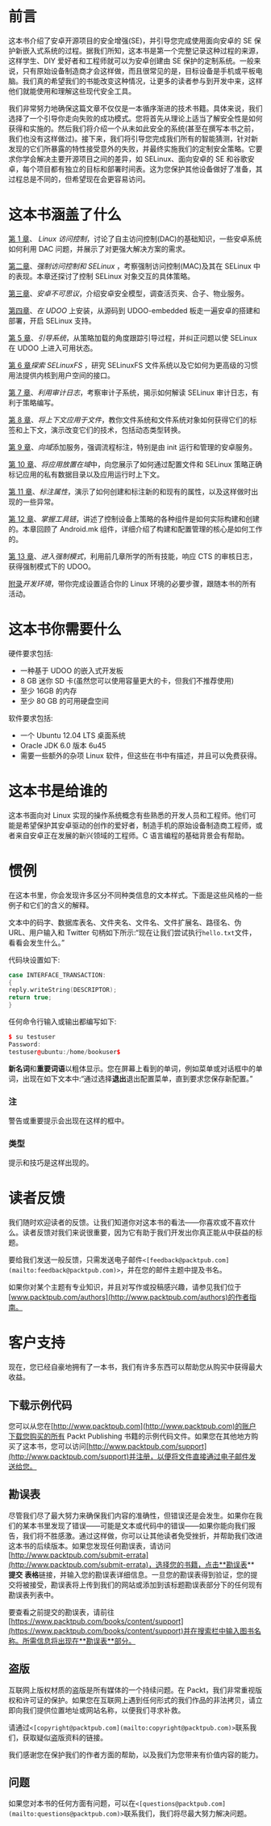 # 前言

这本书介绍了安卓开源项目的安全增强(SE)，并引导您完成使用面向安卓的 SE 保护新嵌入式系统的过程。据我们所知，这本书是第一个完整记录这种过程的来源，这样学生、DIY 爱好者和工程师就可以为安卓创建由 SE 保护的定制系统。一般来说，只有原始设备制造商才会这样做，而且很常见的是，目标设备是手机或平板电脑。我们真的希望我们的书能改变这种情况，让更多的读者参与到开发中来，这样他们就能使用和理解这些现代安全工具。

我们非常努力地确保这篇文章不仅仅是一本循序渐进的技术书籍。具体来说，我们选择了一个引导你走向失败的成功模式。您将首先从理论上适当了解安全性是如何获得和实施的。然后我们将介绍一个从未如此安全的系统(甚至在撰写本书之前，我们也没有这样做过)。接下来，我们将引导您完成我们所有的智能猜测，针对新发现的它们所暴露的特性接受意外的失败，并最终实施我们的定制安全策略。它要求你学会解决主要开源项目之间的差异，如 SELinux、面向安卓的 SE 和谷歌安卓，每个项目都有独立的目标和部署时间表。这为您保护其他设备做好了准备，其过程总是不同的，但希望现在会更容易访问。

# 这本书涵盖了什么

[第 1 章](01.html "Chapter 1. Linux Access Controls")、 *Linux 访问控制*，讨论了自主访问控制(DAC)的基础知识，一些安卓系统如何利用 DAC 问题，并展示了对更强大解决方案的需求。

[第二章](02.html "Chapter 2. Mandatory Access Controls and SELinux")、*强制访问控制和 SELinux* ，考察强制访问控制(MAC)及其在 SELinux 中的表现。本章还探讨了控制 SELinux 对象交互的具体策略。

[第三章](03.html "Chapter 3. Android Is Weird")、*安卓不可思议*，介绍安卓安全模型，调查活页夹、合子、物业服务。

[第四章](04.html "Chapter 4. Installation on the UDOO")、*在 UDOO* 上安装，从源码到 UDOO-embedded 板走一遍安卓的搭建和部署，开启 SELinux 支持。

[第 5 章](05.html "Chapter 5. Booting the System")、*引导系统*，从策略加载的角度跟踪引导过程，并纠正问题以使 SELinux 在 UDOO 上进入可用状态。

[第 6 章](06.html "Chapter 6. Exploring SELinuxFS")*探索 SELinuxFS* ，研究 SELinuxFS 文件系统以及它如何为更高级的习惯用法提供内核到用户空间的接口。

[第 7 章](07.html "Chapter 7. Utilizing Audit Logs")、*利用审计日志*，考察审计子系统，揭示如何解读 SELinux 审计日志，有利于策略编写。

[第 8 章](08.html "Chapter 8. Applying Contexts to Files")、*将上下文应用于文件*，教你文件系统和文件系统对象如何获得它们的标签和上下文，演示改变它们的技术，包括动态类型转换。

[第 9 章](09.html "Chapter 9. Adding Services to Domains")、*向域*添加服务，强调流程标注，特别是由 init 运行和管理的安卓服务。

[第 10 章](10.html "Chapter 10. Placing Applications in Domains")、*将应用放置在域*中，向您展示了如何通过配置文件和 SELinux 策略正确标记应用的私有数据目录以及应用运行时上下文。

[第 11 章](11.html "Chapter 11. Labeling Properties")、*标注属性*，演示了如何创建和标注新的和现有的属性，以及这样做时出现的一些异常。

[第 12 章](12.html "Chapter 12. Mastering the Tool Chain")、*掌握工具链*，讲述了控制设备上策略的各种组件是如何实际构建和创建的。本章回顾了 Android.mk 组件，详细介绍了构建和配置管理的核心是如何工作的。

[第 13 章](13.html "Chapter 13. Getting to Enforcing Mode")、*进入强制模式*，利用前几章所学的所有技能，响应 CTS 的审核日志，获得强制模式下的 UDOO。

[附录](14.html "Appendix A. The Development Environment")*开发环境*，带你完成设置适合你的 Linux 环境的必要步骤，跟随本书的所有活动。

# 这本书你需要什么

硬件要求包括:

*   一种基于 UDOO 的嵌入式开发板
*   8 GB 迷你 SD 卡(虽然您可以使用容量更大的卡，但我们不推荐使用)
*   至少 16GB 的内存
*   至少 80 GB 的可用硬盘空间

软件要求包括:

*   一个 Ubuntu 12.04 LTS 桌面系统
*   Oracle JDK 6.0 版本 6u45
*   需要一些额外的杂项 Linux 软件，但这些在书中有描述，并且可以免费获得。

# 这本书是给谁的

这本书面向对 Linux 实现的操作系统概念有些熟悉的开发人员和工程师。他们可能是希望保护其安卓驱动的创作的爱好者，制造手机的原始设备制造商工程师，或者来自安卓正在发展的新兴领域的工程师。C 语言编程的基础背景会有帮助。

# 惯例

在这本书里，你会发现许多区分不同种类信息的文本样式。下面是这些风格的一些例子和它们的含义的解释。

文本中的码字、数据库表名、文件夹名、文件名、文件扩展名、路径名、伪 URL、用户输入和 Twitter 句柄如下所示:“现在让我们尝试执行`hello.txt`文件，看看会发生什么。”

代码块设置如下:

```cpp
case INTERFACE_TRANSACTION:
{
reply.writeString(DESCRIPTOR);
return true;
}
```

任何命令行输入或输出都编写如下:

```cpp
$ su testuser
Password: 
testuser@ubuntu:/home/bookuser$ 

```

**新名词**和**重要词语**以粗体显示。您在屏幕上看到的单词，例如菜单或对话框中的单词，出现在如下文本中:“通过选择**退出**退出配置菜单，直到要求您保存新配置。”

### 注

警告或重要提示会出现在这样的框中。

### 类型

提示和技巧是这样出现的。

# 读者反馈

我们随时欢迎读者的反馈。让我们知道你对这本书的看法——你喜欢或不喜欢什么。读者反馈对我们来说很重要，因为它有助于我们开发出你真正能从中获益的标题。

要给我们发送一般反馈，只需发送电子邮件`<[feedback@packtpub.com](mailto:feedback@packtpub.com)>`，并在您的邮件主题中提及书名。

如果你对某个主题有专业知识，并且对写作或投稿感兴趣，请参见我们位于[www.packtpub.com/authors](http://www.packtpub.com/authors)的作者指南。

# 客户支持

现在，您已经自豪地拥有了一本书，我们有许多东西可以帮助您从购买中获得最大收益。

## 下载示例代码

您可以从您在[http://www.packtpub.com](http://www.packtpub.com)的账户下载您购买的所有 Packt Publishing 书籍的示例代码文件。如果您在其他地方购买了这本书，您可以访问[http://www.packtpub.com/support](http://www.packtpub.com/support)并注册，以便将文件直接通过电子邮件发送给您。

## 勘误表

尽管我们尽了最大努力来确保我们内容的准确性，但错误还是会发生。如果你在我们的某本书里发现了错误——可能是文本或代码中的错误——如果你能向我们报告，我们将不胜感激。通过这样做，你可以让其他读者免受挫折，并帮助我们改进这本书的后续版本。如果您发现任何勘误表，请访问[http://www.packtpub.com/submit-errata](http://www.packtpub.com/submit-errata)，选择您的书籍，点击**勘误表** **提交** **表格**链接，并输入您的勘误表详细信息。一旦您的勘误表得到验证，您的提交将被接受，勘误表将上传到我们的网站或添加到该标题勘误表部分下的任何现有勘误表列表中。

要查看之前提交的勘误表，请前往[https://www.packtpub.com/books/content/support](https://www.packtpub.com/books/content/support)并在搜索栏中输入图书名称。所需信息将出现在**勘误表**部分。

## 盗版

互联网上版权材质的盗版是所有媒体的一个持续问题。在 Packt，我们非常重视版权和许可证的保护。如果您在互联网上遇到任何形式的我们作品的非法拷贝，请立即向我们提供位置地址或网站名称，以便我们寻求补救。

请通过`<[copyright@packtpub.com](mailto:copyright@packtpub.com)>`联系我们，获取疑似盗版资料的链接。

我们感谢您在保护我们的作者方面的帮助，以及我们为您带来有价值内容的能力。

## 问题

如果您对本书的任何方面有问题，可以在`<[questions@packtpub.com](mailto:questions@packtpub.com)>`联系我们，我们将尽最大努力解决问题。